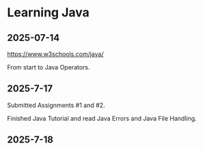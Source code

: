 # Learning Java

## 2025-07-14

https://www.w3schools.com/java/

From start to Java Operators.

## 2025-7-17

Submitted Assignments #1 and #2.

Finished Java Tutorial and read Java Errors and Java File Handling.

## 2025-7-18


